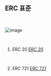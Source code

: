## ERC 표준

<br>

![image](https://user-images.githubusercontent.com/97875998/187960957-4c78a5c9-7b70-4ed5-8e6f-741c1ec656b4.png)

<br>

1. ERC 20
[ERC 20](https://github.com/Jaehwany/TIL/tree/main/Blockchain/ERC%20표준/token/ERC%2020)

<br>

2. ERC 721 
[ERC 721](https://github.com/Jaehwany/TIL/tree/main/Blockchain/ERC%20표준/token/ERC%20721)
